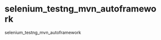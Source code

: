selenium_testng_mvn_autoframework
=================================

selenium_testng_mvn_autoframework
